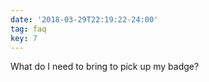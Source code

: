 ```yaml
---
date: '2018-03-29T22:19:22-24:00'
tag: faq
key: 7
---
```

What do I need to bring to pick up my badge?
